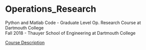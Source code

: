 # Operations_Research

Python and Matlab Code - Graduate Level Op. Research Course at Dartmouth College <br>
Fall 2018 - Thauyer School of Engineering at Dartmouth College <br>

[Course Description](https://engineering.dartmouth.edu/academics/courses/engg103)



